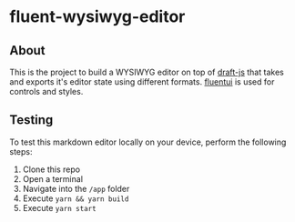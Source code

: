 # fluent-wysiwyg-editor

## About

This is the project to build a WYSIWYG editor on top of [draft-js](https://github.com/facebook/draft-js) that takes and exports it's editor state using different formats. [fluentui](https://github.com/microsoft/fluentui) is used for controls and styles.

## Testing

To test this markdown editor locally on your device, perform the following steps:

1. Clone this repo
2. Open a terminal
3. Navigate into the `/app` folder
4. Execute `yarn && yarn build`
5. Execute `yarn start`
